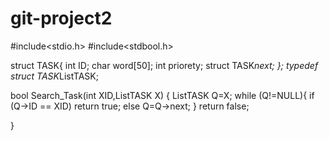 # git-project2
#include<stdio.h>
#include<stdbool.h>

struct TASK{
    int ID;
    char word[50];
    int  priorety;
    struct TASK*next;
};
typedef struct TASK*ListTASK;

bool Search_Task(int XID,ListTASK X) {
    ListTASK Q=X;
    while (Q!=NULL){
        if (Q->ID == XID)
              return true;
        else Q=Q->next;
    }
    return false;

}